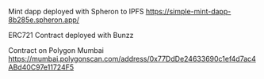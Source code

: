 
Mint dapp deployed with Spheron to IPFS https://simple-mint-dapp-8b285e.spheron.app/

ERC721 Contract deployed with Bunzz 

Contract on Polygon Mumbai https://mumbai.polygonscan.com/address/0x77DdDe24633690c1ef4d7ac4ABd40C97e11724F5
